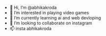 - 👋 Hi, I’m @abhikakroda
- 👀 I’m interested in playing video games
- 🌱 I’m currently learning ai and web devloping
- 💞️ I’m looking to collaborate on instagram
- 📫 insta abhikakroda

<!---
abhikakroda/abhikakroda is a ✨ special ✨ repository because its `README.md` (this file) appears on your GitHub profile.
You can click the Preview link to take a look at your changes.  
--->
